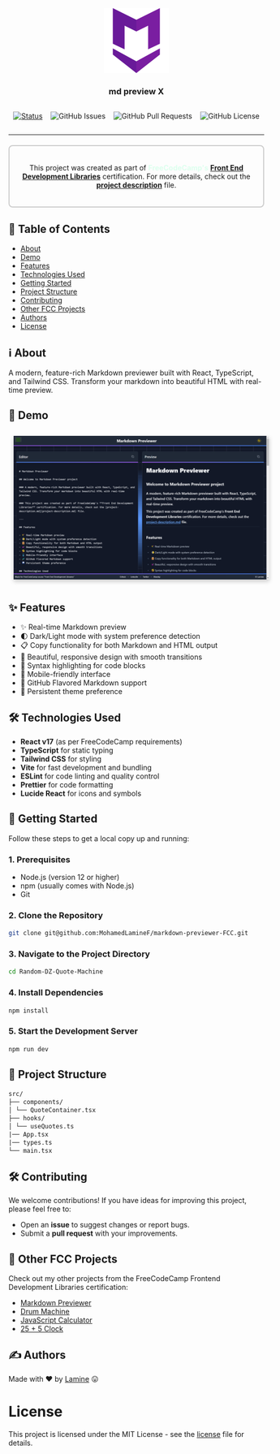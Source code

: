 <p align="center">
  <a href="" rel="noopener">
 <img width=128px height=128px src="./public/markdown.png" alt="md preview X"></a>
</p>

<h3 align="center">md preview X</h3>

<div align="center"  style="display:flex; align-items:center; gap:1rem; flex-wrap:wrap; justify-content:center" >
<div>

[![Status](https://img.shields.io/badge/status-active-success.svg?style=for-the-badge&color=red)]()

</div>

<div>

![GitHub Issues](https://img.shields.io/github/issues/mohamedLamineF/markdown-previewer-FCC?style=for-the-badge)

</div>

<div>

![GitHub Pull Requests](https://img.shields.io/github/issues-pr/MohamedLamineF/markdown-previewer-FCC?style=for-the-badge)

</div>

<div>

![GitHub License](https://img.shields.io/github/license/MohamedLamineF/markdown-previewer-FCC?style=for-the-badge&color=blue)

</div>
</div>

---

<div align="center" style="border: 2px solid #ccc; border-radius: 8px; padding: 20px; margin: 20px 0;">

This project was created as part of <strong style="color:#ddffee">**FreeCodeCamp's**</strong> **[Front End Development Libraries](https://www.freecodecamp.org/certification/MohamedLamineF/front-end-development-libraries)** certification. For more details, check out the **[project description](project-description.md)** file.

</div>

## 📝 Table of Contents

- [About](#about)
- [Demo](#demo)
- [Features](#features)
- [Technologies Used](#technologies)
- [Getting Started](#getting_started)
- [Project Structure](#structure)
- [Contributing](#contributing)
- [Other FCC Projects](#others)
- [Authors](#authors)
- [License](#license)

## ℹ️ About <a name = "about"></a>

A modern, feature-rich Markdown previewer built with React, TypeScript, and Tailwind CSS. Transform your markdown into beautiful HTML with real-time preview.

## 🎥 Demo <a name = "demo"></a>

<p align="center" >
  <a href="https://md-preview-x.netlify.app/" rel="noopener">
<img src="./public/screenshot.png" alt="md preview X" style="margin:10px; box-shadow: 0 4px 8px rgba(0, 0, 0, 0.2);"></a>
</p>

## ✨ Features <a name = "features"></a>

- ✨ Real-time Markdown preview
- 🌓 Dark/Light mode with system preference detection
- 📋 Copy functionality for both Markdown and HTML output
- 💅 Beautiful, responsive design with smooth transitions
- 🎨 Syntax highlighting for code blocks
- 📱 Mobile-friendly interface
- 🚀 GitHub Flavored Markdown support
- 💾 Persistent theme preference

## 🛠️ Technologies Used <a name="technologies"></a>

- **React v17** (as per FreeCodeCamp requirements)
- **TypeScript** for static typing
- **Tailwind CSS** for styling
- **Vite** for fast development and bundling
- **ESLint** for code linting and quality control
- **Prettier** for code formatting
- **Lucide React** for icons and symbols

## 🏁 Getting Started <a name = "getting_started"></a>

Follow these steps to get a local copy up and running:

### 1. Prerequisites

- Node.js (version 12 or higher)
- npm (usually comes with Node.js)
- Git

### 2. Clone the Repository

```bash
git clone git@github.com:MohamedLamineF/markdown-previewer-FCC.git
```

### 3. Navigate to the Project Directory

```bash
cd Random-DZ-Quote-Machine
```

### 4. Install Dependencies

```bash
npm install
```

### 5. Start the Development Server

```bash
npm run dev
```

## 🌳 Project Structure <a name="structure"></a>

```
src/
├── components/
│ └── QuoteContainer.tsx
├── hooks/
│ └── useQuotes.ts
|── App.tsx
|── types.ts
└── main.tsx
```

## 🛠️ Contributing <a name="contributing"></a>

We welcome contributions! If you have ideas for improving this project, please feel free to:

- Open an **issue** to suggest changes or report bugs.
- Submit a **pull request** with your improvements.

## 🎯 Other FCC Projects <a name="others"></a>

Check out my other projects from the FreeCodeCamp Frontend Development Libraries certification:

- [Markdown Previewer](https://github.com/MohamedLamineF/markdown-previewer-FCC)
- [Drum Machine](https://github.com/MohamedLamineF/Drum_machine_FCC)
- [JavaScript Calculator](https://github.com/MohamedLamineF/JavaScriptCalculatorFCC)
- [25 + 5 Clock](https://github.com/MohamedLamineF/25-5Clock_FCC)

## ✍️ Authors <a name = "authors"></a>

Made with ❤️ by [Lamine](https://github.com/MohamedLamineF) 😛

# License <a name="license"> </a>

This project is licensed under the MIT License - see the [license](LICENSE) file for details.
